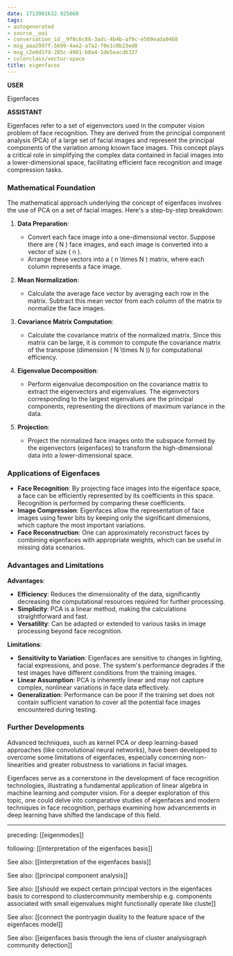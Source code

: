 ```yaml
---
date: 1713901632.925668
tags:
- autogenerated
- source__oai
- conversation_id__9f8c6c88-3adc-4b4b-af9c-e569eada9468
- msg_aaa2997f-5699-4ae2-a7a2-f0e1c0b23ed0
- msg_c2e0d1fd-285c-4981-b0a4-1de5eacd6327
- colorclass/vector-space
title: eigenfaces
---
```


**USER**

Eigenfaces


**ASSISTANT**

Eigenfaces refer to a set of eigenvectors used in the computer vision problem of face recognition. They are derived from the principal component analysis (PCA) of a large set of facial images and represent the principal components of the variation among known face images. This concept plays a critical role in simplifying the complex data contained in facial images into a lower-dimensional space, facilitating efficient face recognition and image compression tasks.

### Mathematical Foundation

The mathematical approach underlying the concept of eigenfaces involves the use of PCA on a set of facial images. Here's a step-by-step breakdown:

1. **Data Preparation**:
   - Convert each face image into a one-dimensional vector. Suppose there are \( N \) face images, and each image is converted into a vector of size \( n \).
   - Arrange these vectors into a \( n \times N \) matrix, where each column represents a face image.

2. **Mean Normalization**:
   - Calculate the average face vector by averaging each row in the matrix. Subtract this mean vector from each column of the matrix to normalize the face images.

3. **Covariance Matrix Computation**:
   - Calculate the covariance matrix of the normalized matrix. Since this matrix can be large, it is common to compute the covariance matrix of the transpose (dimension \( N \times N \)) for computational efficiency.

4. **Eigenvalue Decomposition**:
   - Perform eigenvalue decomposition on the covariance matrix to extract the eigenvectors and eigenvalues. The eigenvectors corresponding to the largest eigenvalues are the principal components, representing the directions of maximum variance in the data.

5. **Projection**:
   - Project the normalized face images onto the subspace formed by the eigenvectors (eigenfaces) to transform the high-dimensional data into a lower-dimensional space.

### Applications of Eigenfaces

- **Face Recognition**: By projecting face images into the eigenface space, a face can be efficiently represented by its coefficients in this space. Recognition is performed by comparing these coefficients.
- **Image Compression**: Eigenfaces allow the representation of face images using fewer bits by keeping only the significant dimensions, which capture the most important variations.
- **Face Reconstruction**: One can approximately reconstruct faces by combining eigenfaces with appropriate weights, which can be useful in missing data scenarios.

### Advantages and Limitations

**Advantages**:
- **Efficiency**: Reduces the dimensionality of the data, significantly decreasing the computational resources required for further processing.
- **Simplicity**: PCA is a linear method, making the calculations straightforward and fast.
- **Versatility**: Can be adapted or extended to various tasks in image processing beyond face recognition.

**Limitations**:
- **Sensitivity to Variation**: Eigenfaces are sensitive to changes in lighting, facial expressions, and pose. The system's performance degrades if the test images have different conditions from the training images.
- **Linear Assumption**: PCA is inherently linear and may not capture complex, nonlinear variations in face data effectively.
- **Generalization**: Performance can be poor if the training set does not contain sufficient variation to cover all the potential face images encountered during testing.

### Further Developments

Advanced techniques, such as kernel PCA or deep learning-based approaches (like convolutional neural networks), have been developed to overcome some limitations of eigenfaces, especially concerning non-linearities and greater robustness to variations in facial images.

Eigenfaces serve as a cornerstone in the development of face recognition technologies, illustrating a fundamental application of linear algebra in machine learning and computer vision. For a deeper exploration of this topic, one could delve into comparative studies of eigenfaces and modern techniques in face recognition, perhaps examining how advancements in deep learning have shifted the landscape of this field.


---

preceding: [[eigenmodes]]  


following: [[interpretation of the eigenfaces basis]]

See also: [[interpretation of the eigenfaces basis]]


See also: [[principal component analysis]]


See also: [[should we expect certain principal vectors in the eigenfaces basis to correspond to clustercommunity membership e.g. components associated with small eigenvalues might functionally operate like cluste]]


See also: [[connect the pontryagin duality to the feature space of the eigenfaces model]]


See also: [[eigenfaces basis through the lens of cluster analysisgraph community detection]]